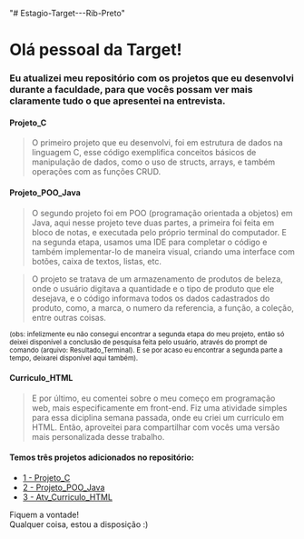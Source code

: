 "# Estagio-Target---Rib-Preto" 

# Olá pessoal da Target!

### Eu atualizei meu repositório com os projetos que eu desenvolvi durante a faculdade, para que vocês possam ver mais claramente tudo o que apresentei na entrevista.


#### Projeto_C
> O primeiro projeto que eu desenvolvi, foi em estrutura de dados na linguagem C, esse código exemplifica conceitos básicos de manipulação de dados, como o uso de structs, arrays, e também operações com as funções CRUD.

#### Projeto_POO_Java
> O segundo projeto foi em POO (programação orientada a objetos) em Java, aqui nesse projeto teve duas partes, a primeira foi feita em bloco de notas, e executada pelo próprio terminal do computador. E na segunda etapa, usamos uma IDE para completar o código e também implementar-lo de maneira visual, criando uma interface com botões, caixa de textos, listas, etc.

> O projeto se tratava de um armazenamento de produtos de beleza, onde o usuário digitava a quantidade e o tipo de produto que ele desejava, e o código informava todos os dados cadastrados do produto, como, a marca, o numero da referencia, a função, a coleção, entre outras coisas.

<sub>(obs: infelizmente eu não consegui encontrar a segunda etapa do meu projeto, então só deixei disponível a conclusão de pesquisa feita pelo usuário, através do prompt de comando (arquivo: Resultado_Terminal). E se por acaso eu encontrar a segunda parte a tempo, deixarei disponível aqui também).<sub/>

#### Curriculo_HTML
> E por último, eu comentei sobre o meu começo em programação web, mais especificamente em front-end.
Fiz uma atividade simples para essa diciplina semana passada, onde eu criei um curriculo em HTML. Então, aproveitei para compartilhar com vocês uma versão mais personalizada desse trabalho.


#### Temos três projetos adicionados no repositório:
- [1 - Projeto_C](https://github.com/ITsL0RIS/Estagio-Target---Rib-Preto/tree/main/1_Projeto_C) 
- [2 - Projeto_POO_Java](https://github.com/ITsL0RIS/Estagio-Target---Rib-Preto/tree/main/2_Projeto_POO_Java) 
- [3 - Atv_Curriculo_HTML](https://github.com/ITsL0RIS/Estagio-Target---Rib-Preto/tree/main/3__Atv_Curriculo_HTML)
  


Fiquem a vontade!   
Qualquer coisa, estou a disposição :)
